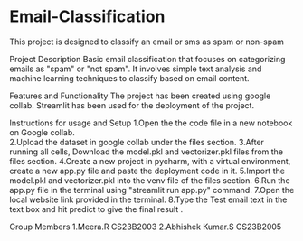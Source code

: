 # Email-Classification
This project is designed to classify an email or sms as spam or non-spam

Project Description
Basic email classification that focuses on categorizing emails as "spam" or "not spam". It involves simple text analysis and machine learning techniques to classify based on email content.

Features and Functionality
The project has been created using google collab.
Streamlit has been used for the deployment of the project. 

Instructions for usage and Setup
1.Open the the code file in a new notebook on Google collab.<br>
2.Upload the dataset in google collab under the files section.
3.After running all cells, Download the model.pkl and vectorizer.pkl files from the files section. 
4.Create a new project in pycharm, with a virtual environment, create a new app.py file and paste the deployment code in it. 
5.Import the model.pkl and vectorizer.pkl into the venv file of the files section.
6.Run the app.py file in the terminal using "streamlit run app.py" command.
7.Open the local website link provided in the terminal.
8.Type the Test email text in the text box and hit predict to give the final result .

Group Members
1.Meera.R CS23B2003
2.Abhishek Kumar.S CS23B2005



